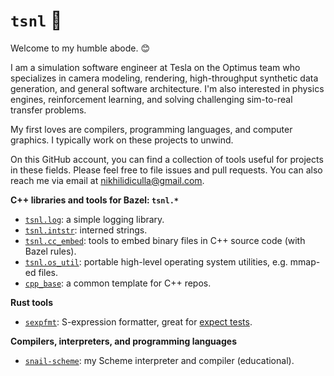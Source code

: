 # `tsnl` 🐌

Welcome to my humble abode. 😊

I am a simulation software engineer at Tesla on the Optimus team who specializes in camera modeling, rendering, 
high-throughput synthetic data generation, and general software architecture. I'm also interested in physics engines, 
reinforcement learning, and solving challenging sim-to-real transfer problems.

My first loves are compilers, programming languages, and computer graphics. I typically work on these projects to 
unwind.

On this GitHub account, you can find a collection of tools useful for projects in these fields. 
Please feel free to file issues and pull requests.
You can also reach me via email at [nikhilidiculla@gmail.com](mailto:nikhilidiculla+github@gmail.com).

**C++ libraries and tools for Bazel: `tsnl.*`**
- [`tsnl.log`](https://github.com/tsnl/log): a simple logging library.
- [`tsnl.intstr`](https://github.com/tsnl/intstr): interned strings.
- [`tsnl.cc_embed`](https://github.com/tsnl/cc_embed): tools to embed binary files in C++ source code (with Bazel rules).
- [`tsnl.os_util`](https://github.com/tsnl/os_util): portable high-level operating system utilities, e.g. mmap-ed files.
- [`cpp_base`](https://github.com/tsnl/cpp_base): a common template for C++ repos.

**Rust tools**
- [`sexpfmt`](https://github.com/tsnl/sexpfmt): S-expression formatter, great for [expect tests](https://blog.janestreet.com/the-joy-of-expect-tests/).

**Compilers, interpreters, and programming languages**
- [`snail-scheme`](https://github.com/tsnl/snail-scheme): my Scheme interpreter and compiler (educational).

